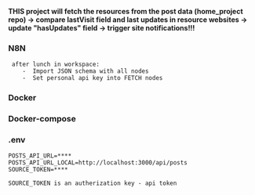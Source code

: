 __THIS project will fetch the resources from the post data (home_project repo) -> compare lastVisit field and last updates in resource websites -> update "hasUpdates" field -> trigger site notifications!!!__

### N8N
     after lunch in workspace:
        -  Import JSON schema with all nodes
        -  Set personal api key into FETCH nodes
### Docker
### Docker-compose
### .env
    POSTS_API_URL=****
    POSTS_API_URL_LOCAL=http://localhost:3000/api/posts
    SOURCE_TOKEN=****
    
```SOURCE_TOKEN is an autherization key - api token```
